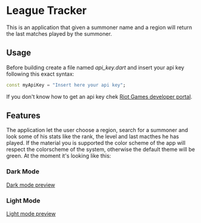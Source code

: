 # League Tracker

This is an application that given a summoner name and a region will return the last matches played by the summoner.

## Usage
Before building create a file named *api_key.dart* and insert your api key following this exact syntax:

```dart
const myApiKey = "Insert here your api key";
```

If you don't know how to get an api key chek [Riot Games developer portal](https://developer.riotgames.com/).

## Features
The application let the user choose a region, search for a summoner and look some of his stats like the rank, the level and last macthes he has played. If the material you is supported the color scheme of the app will respect the colorscheme of the system, otherwise the default theme will be green. At the moment it's looking like this:
### Dark Mode

[Dark mode preview](https://user-images.githubusercontent.com/83554213/182428802-d4034231-6973-4905-9995-9f51a402ceb7.mp4)

### Light Mode

[Light mode preview](https://user-images.githubusercontent.com/83554213/182427985-855d053f-d415-4905-b12f-0477d137cb3a.mp4)
